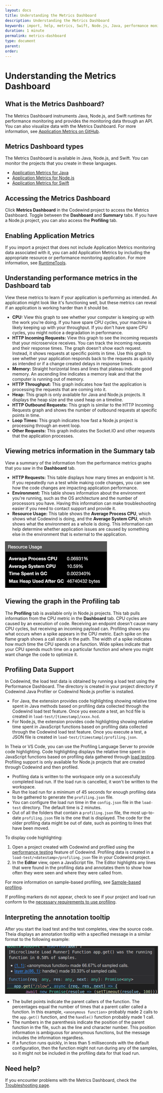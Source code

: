 ```yaml
---
layout: docs
title: Understanding the Metrics Dashboard
description: Understanding the Metrics Dashboard
keywords: import, help, metrics, Swift, Node.js, Java, performance monitoring, app monitor, dashboard, CPU, HTTP incoming requests, memory, HTTP throughput, Heap, HTTP outbound requests, loop times, other requests, run load, HTTP Requests, environment, resource usage, profiling, enabling, graph
duration: 1 minute
permalink: metrics-dashboard
type: document
parent:
order:
---
```


# Understanding the Metrics Dashboard

## What is the Metrics Dashboard?

The Metrics Dashboard instruments Java, Node.js, and Swift runtimes for performance monitoring and provides the monitoring data through an API. You can also visualize data with the Metrics Dashboard. For more information, see [Application Metrics on GitHub](https://github.com/RuntimeTools/appmetrics).

## Metrics Dashboard types

The Metrics Dashboard is available in Java, Node.js, and Swift. You can monitor the projects that you create in these languages.
* [Application Metrics for Java](https://developer.ibm.com/javasdk/application-metrics-java/)
* [Application Metrics for Node.js](https://developer.ibm.com/node/monitoring-post-mortem/application-metrics-node-js/)
* [Application Metrics for Swift](https://developer.ibm.com/swift/monitoring-diagnostics/application-metrics-for-swift/)

## Accessing the Metrics Dashboard

Click **Metrics Dashboard** in the Codewind project to access the Metrics Dashboard. Toggle between the **Dashboard** and **Summary** tabs. If you have a Node.js project, you can also access the **Profiling** tab.

## Enabling Application Metrics

If you import a project that does not include Application Metrics monitoring data associated with it, you can add Application Metrics by including the appropriate resource or performance monitoring application. For more information, see [RuntimeTools](https://github.com/RuntimeTools/).

## Understanding performance metrics in the **Dashboard** tab

View these metrics to learn if your application is performing as intended. An application might look like it's functioning well, but these metrics can reveal if an application is working harder than it should be.
* **CPU:** View this graph to see whether your computer is keeping up with the work you're doing. If you have spare CPU cycles, your machine is likely keeping up with your throughput. If you don't have spare CPU cycles, you might notice a degradation in performance.
* **HTTP Incoming Requests:** View this graph to see the incoming requests that your microservice receives. You can track the incoming requests and their response times. The graph doesn't show each request. Instead, it shows requests at specific points in time. Use this graph to see whether your application responds back to the requests as quickly as intended or if a change created delays in response times.
* **Memory:** Straight horizontal lines and lines that plateau indicate good memory. An ascending line indicates a memory leak and that the computer is running out of memory.
* **HTTP Throughput:** This graph indicates how fast the application is processing the requests that are coming into it.
* **Heap:** This graph is only available for Java and Node.js projects. It displays the heap size and the used heap on a timeline.
* **HTTP Outbound Requests:** This graph is similar to the HTTP Incoming Requests graph and shows the number of outbound requests at specific points in time.
* **Loop Times:** This graph indicates how fast a Node.js project is processing through an event loop.
* **Other Requests:** This graph indicates the Socket.IO and other requests that the application processes.

## Viewing metrics information in the **Summary** tab

View a summary of the information from the performance metrics graphs that you saw in the **Dashboard** tab.
* **HTTP Requests:** This table displays how many times an endpoint is hit. If you repeatedly run a test while making code changes, you can see how the code changes are impacting application performance.
* **Environment:** This table shows information about the environment you're running, such as the OS architecture and the number of processors you have. Having this information can make troubleshooting easier if you need to contact support and provide it.
* **Resource Usage:** This table shows the **Average Process CPU**, which shows what Codewind is doing, and the **Average System CPU**, which shows what the environment as a whole is doing. This information can help determine whether application issues are caused by something else in the environment that is external to the application.

![image of viewing metrics](dist/images/performanceguide/viewing_metrics.png)

## Viewing the graph in the **Profiling** tab

The **Profiling** tab is available only in Node.js projects. This tab pulls information from the CPU metric in the **Dashboard** tab. CPU cycles are caused by an execution of code. Receiving an endpoint doesn't cause many CPU cycles, but receiving an incoming payload can. Profiling shows you what occurs when a spike appears in the CPU metric. Each spike on the flame graph shows a call stack in the path. The width of a spike indicates how much time the CPU spends on a function. Wide spikes indicate that your CPU spends much time on a particular function and where you might want change the code to optimize it.

## Profiling Data Support

In Codewind, the load test data is obtained by running a load test using the Performance Dashboard. The directory is created in your project directory if Codewind Java Profiler or Codewind Node.js profiler is installed.
- For Java, the extension provides code highlighting showing relative time spent in Java methods based on profiling data collected through the Codewind load test feature. Once you execute a test, an hcd file is created in `load-test/[timestamp]/xxxx.hcd`.
- For Node.js, the extension provides code highlighting showing relative time spent in JavaScript functions based on profiling data collected through the Codewind load test feature. Once you execute a test, a JSON file is created in `load-test/[timestamp]/profiling.json`.

In Theia or VS Code, you can use the Profiling Language Server to provide code highlighting. Code highlighting displays the relative time spent in JavaScript functions based on profiling data gathered through [load testing](performancetesting). Profiling support is only available for Node.js projects that are created through Codewind and then profiled.

- Profiling data is written to the workspace only on a successfully completed load run. If the load run is cancelled, it won't be written to the workspace.
- Run the load run for a minimum of 45 seconds for enough profiling data to be gathered to generate the `profiling.json` file.
- You can configure the load run time in the `config.json` file in the `load-test` directory. The default time is 2 minutes.
- Out of all the folders that contain a `profiling.json` file, the most up-to-date `profiling.json` file is the one that is displayed. The code for the older profiling data might be out of date, such as pointing to lines that have been moved.

To display code highlighting:
1. Open a project created with Codewind and profiled using the [performance testing](performance) feature of Codewind. Profiling data is created in a `load-test/<datestamp>/profiling.json` file in your Codewind project.
2. In the **Editor** view, open a JavaScript file. The Editor highlights any lines that were found in the profiling data and annotates them to show how often they were seen and where they were called from.

For more information on sample-based profiling, see [Sample-based profiling](https://www.ibm.com/support/knowledgecenter/en/SS3KLZ/com.ibm.java.diagnostics.healthcenter.doc/topics/profiling_using.html).

If profiling markers do not appear, check to see if your project and load run conform to the [necessary requirements to use profiling](troubleshooting#profiling-markers-do-not-appear).

## Interpreting the annotation tooltip

After you start the load test and the test completes, view the source code. Theia displays an annotation tooltip with a specified message in a similar format to the following example:

![image of Theia annotation tooltip](dist/images/theia-annotation-tooltip.png)

- The bullet points indicate the parent callers of the function. The percentages equal the number of times that a parent caller called a function. In this example, `<anonymous function>` probably made 2 calls to the `app.get()` function, and the `handle()` function probably made 1 call.
- The numbers in the parenthesis indicate the position of the parent function in the file, such as the line and character number. This position information is ambiguous for anonymous functions, but the message includes the information regardless.
- If a function runs quickly, in less than 5 milliseconds with the default configuration, then the function might not run during any of the samples, so it might not be included in the profiling data for that load run.

## Need help?

If you encounter problems with the Metrics Dashboard, check the [Troubleshooting page](troubleshooting.html#understanding-application-metrics).

